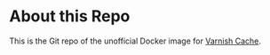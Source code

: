 # About this Repo

This is the Git repo of the unofficial Docker image for [Varnish Cache](https://www.varnish-cache.org/).